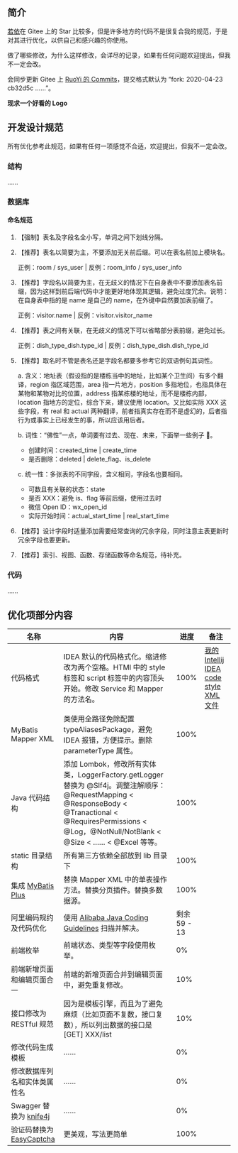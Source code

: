 ## 简介

[若依](http://doc.wuyou.vip)在 Gitee 上的 Star 比较多，但是许多地方的代码不是很复合我的规范，于是对其进行优化，以供自己和感兴趣的你使用。

做了哪些修改，为什么这样修改，会详尽的记录，如果有任何问题欢迎提出，但我不一定会改。

会同步更新 Gitee 上 [RuoYi 的 Commits](https://gitee.com/y_project/RuoYi/commits/master)，提交格式默认为 “fork: 2020-04-23 cb32d5c ……”。

**现求一个好看的 Logo**

## 开发设计规范

所有优化参考此规范，如果有任何一项感觉不合适，欢迎提出，但我不一定会改。

### 结构

……

### 数据库

#### 命名规范

1. 【强制】表名及字段名全小写，单词之间下划线分隔。

2. 【推荐】表名以简要为主，不要添加无关前后缀。可以在表名前加上模块名。

    正例：room / sys_user | 反例：room_info / sys_user_info

4. 【推荐】字段名以简要为主，在无歧义的情况下在自身表中不要添加表名前缀，因为这样到前后端代码中才能更好地体现其逻辑，避免过度冗余。说明：在自身表中指的是 name 是自己的 name，在外键中自然要加表前缀了。

    正例：visitor.name | 反例：visitor.visitor_name
    
5. 【推荐】表之间有关联，在无歧义的情况下可以省略部分表前缀，避免过长。

    正例：dish_type_dish.type_id | 反例：dish_type_dish.dish_type_id
    
6. 【推荐】取名时不管是表名还是字段名都要多参考它的双语例句其词性。

    a. 含义：地址表（假设指的是楼栋当中的地址，比如某个卫生间）有多个翻译，region 指区域范围，area 指一片地方，position 多指地位，也指具体在某物和某物对比的位置，address 指某栋楼的地址，而不是楼栋内部，location 指地方的定位，综合下来，建议使用 location。又比如实际 XXX 这些字段，有 real 和 actual 两种翻译，前者指真实存在而不是虚幻的，后者指行为或事实上已经发生的事，所以应该用后者。

    b. 词性：“佛性”一点，单词要有过去、现在、未来，下面举一些例子 🌰。

      * 创建时间：created_time | create_time
      * 是否删除：deleted | delete_flag、is_delete
        
    c. 统一性：多张表的不同字段，含义相同，字段名也要相同。
    
      * 可数且有关联的状态：state
      * 是否 XXX：避免 is、flag 等前后缀，使用过去时
      * 微信 Open ID：wx_open_id
      * 实际开始时间：actual_start_time | real_start_time
    
7. 【推荐】设计字段时适量添加需要经常查询的冗余字段，同时注意主表更新时冗余字段也要更新。

8. 【推荐】索引、视图、函数、存储函数等命名规范，待补充。

### 代码

……

## 优化项部分内容

| 名称 | 内容 | 进度 | 备注 |
| --- | --- | --- | --- |
| 代码格式 | IDEA 默认的代码格式化。缩进修改为两个空格。HTMl 中的 style 标签和 script 标签中的内容顶头开始。修改 Service 和 Mapper 的方法名。 | 100% | [我的 Intellij IDEA code style XML 文件](./docs/%5BIntellij%20IDEA%20code%20style%5D%20nowrap.xml) |
| MyBatis Mapper XML | 类使用全路径免除配置 typeAliasesPackage，避免 IDEA 报错，方便提示。删除 parameterType 属性。 | 100% |  |
| Java 代码结构 | 添加 Lombok，修改所有实体类，LoggerFactory.getLogger 替换为 @Slf4j。调整注解顺序：@RequestMapping < @ResponseBody < @Tranactional < @RequiresPermissions < @Log，@NotNull/NotBlank < @Size < …… < @Excel 等等。 | 100% |  |
| static 目录结构 | 所有第三方依赖全部放到 lib 目录下 | 100% |  |
| 集成 [MyBatis Plus](https://mp.baomidou.com/) | 替换 Mapper XML 中的单表操作方法。替换分页插件。替换多数据源。 | 100% |  |
| 阿里编码规约及代码优化 | 使用 [Alibaba Java Coding Guidelines](https://plugins.jetbrains.com/plugin/10046-alibaba-java-coding-guidelines) 扫描并解决。 | 剩余 59 - 13 |  |
| 前端枚举 | 前端状态、类型等字段使用枚举。 | 0% |  |
| 前端新增页面和编辑页面合一 | 前端的新增页面合并到编辑页面中，避免重复修改。 | 10% |  |
| 接口修改为 RESTful 规范 | 因为是模板引擎，而且为了避免麻烦（比如页面不复数，接口复数），所以列出数据的接口是 \[GET\] XXX/list | 10% |  |
| 修改代码生成模板 | …… | 0% |  |
| 修改数据库列名和实体类属性名 | …… | 0% |  |
| Swagger 替换为 [knife4j](https://gitee.com/xiaoym/knife4j) | …… | 0% |  |
| 验证码替换为 [EasyCaptcha](https://github.com/whvcse/EasyCaptcha) | 更美观，写法更简单 | 100% |  |
